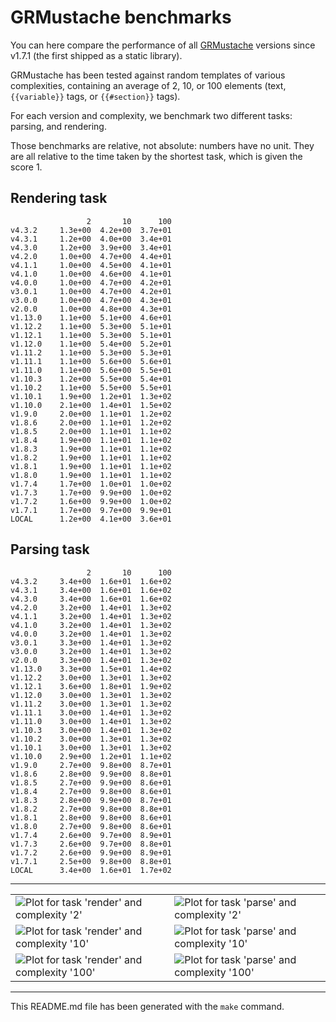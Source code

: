 # GRMustache benchmarks

You can here compare the performance of all [GRMustache](https://github.com/groue/GRMustache) versions since v1.7.1 (the first shipped as a static library).

GRMustache has been tested against random templates of various complexities, containing an average of 2, 10, or 100 elements (text, `{{variable}}` tags, or `{{#section}}` tags).

For each version and complexity, we benchmark two different tasks: parsing, and rendering.

Those benchmarks are relative, not absolute: numbers have no unit. They are all relative to the time taken by the shortest task, which is given the score 1.


## Rendering task

	                 2       10      100
	v4.3.2     1.3e+00  4.2e+00  3.7e+01
	v4.3.1     1.2e+00  4.0e+00  3.4e+01
	v4.3.0     1.2e+00  3.9e+00  3.4e+01
	v4.2.0     1.0e+00  4.7e+00  4.4e+01
	v4.1.1     1.0e+00  4.5e+00  4.1e+01
	v4.1.0     1.0e+00  4.6e+00  4.1e+01
	v4.0.0     1.0e+00  4.7e+00  4.2e+01
	v3.0.1     1.0e+00  4.7e+00  4.2e+01
	v3.0.0     1.0e+00  4.7e+00  4.3e+01
	v2.0.0     1.0e+00  4.8e+00  4.3e+01
	v1.13.0    1.1e+00  5.1e+00  4.6e+01
	v1.12.2    1.1e+00  5.3e+00  5.1e+01
	v1.12.1    1.1e+00  5.3e+00  5.1e+01
	v1.12.0    1.1e+00  5.4e+00  5.2e+01
	v1.11.2    1.1e+00  5.3e+00  5.3e+01
	v1.11.1    1.1e+00  5.6e+00  5.6e+01
	v1.11.0    1.1e+00  5.6e+00  5.5e+01
	v1.10.3    1.2e+00  5.5e+00  5.4e+01
	v1.10.2    1.1e+00  5.5e+00  5.5e+01
	v1.10.1    1.9e+00  1.2e+01  1.3e+02
	v1.10.0    2.1e+00  1.4e+01  1.5e+02
	v1.9.0     2.0e+00  1.1e+01  1.2e+02
	v1.8.6     2.0e+00  1.1e+01  1.2e+02
	v1.8.5     2.0e+00  1.1e+01  1.1e+02
	v1.8.4     1.9e+00  1.1e+01  1.1e+02
	v1.8.3     1.9e+00  1.1e+01  1.1e+02
	v1.8.2     1.9e+00  1.1e+01  1.1e+02
	v1.8.1     1.9e+00  1.1e+01  1.1e+02
	v1.8.0     1.9e+00  1.1e+01  1.1e+02
	v1.7.4     1.7e+00  1.0e+01  1.0e+02
	v1.7.3     1.7e+00  9.9e+00  1.0e+02
	v1.7.2     1.6e+00  9.9e+00  1.0e+02
	v1.7.1     1.7e+00  9.7e+00  9.9e+01
	LOCAL      1.2e+00  4.1e+00  3.6e+01

## Parsing task

	                 2       10      100
	v4.3.2     3.4e+00  1.6e+01  1.6e+02
	v4.3.1     3.4e+00  1.6e+01  1.6e+02
	v4.3.0     3.4e+00  1.6e+01  1.6e+02
	v4.2.0     3.2e+00  1.4e+01  1.3e+02
	v4.1.1     3.2e+00  1.4e+01  1.3e+02
	v4.1.0     3.2e+00  1.4e+01  1.3e+02
	v4.0.0     3.2e+00  1.4e+01  1.3e+02
	v3.0.1     3.3e+00  1.4e+01  1.3e+02
	v3.0.0     3.2e+00  1.4e+01  1.3e+02
	v2.0.0     3.3e+00  1.4e+01  1.3e+02
	v1.13.0    3.3e+00  1.5e+01  1.4e+02
	v1.12.2    3.0e+00  1.3e+01  1.3e+02
	v1.12.1    3.6e+00  1.8e+01  1.9e+02
	v1.12.0    3.0e+00  1.3e+01  1.3e+02
	v1.11.2    3.0e+00  1.3e+01  1.3e+02
	v1.11.1    3.0e+00  1.4e+01  1.3e+02
	v1.11.0    3.0e+00  1.4e+01  1.3e+02
	v1.10.3    3.0e+00  1.4e+01  1.3e+02
	v1.10.2    3.0e+00  1.3e+01  1.3e+02
	v1.10.1    3.0e+00  1.3e+01  1.3e+02
	v1.10.0    2.9e+00  1.2e+01  1.1e+02
	v1.9.0     2.7e+00  9.8e+00  8.7e+01
	v1.8.6     2.8e+00  9.9e+00  8.8e+01
	v1.8.5     2.7e+00  9.9e+00  8.6e+01
	v1.8.4     2.7e+00  9.8e+00  8.6e+01
	v1.8.3     2.8e+00  9.9e+00  8.7e+01
	v1.8.2     2.7e+00  9.8e+00  8.8e+01
	v1.8.1     2.8e+00  9.8e+00  8.6e+01
	v1.8.0     2.7e+00  9.8e+00  8.6e+01
	v1.7.4     2.6e+00  9.7e+00  8.9e+01
	v1.7.3     2.6e+00  9.7e+00  8.8e+01
	v1.7.2     2.6e+00  9.9e+00  8.9e+01
	v1.7.1     2.5e+00  9.8e+00  8.8e+01
	LOCAL      3.4e+00  1.6e+01  1.7e+02

-----

<table border="0" cellspacing="0" cellpadding="0">
<tr>
<td>
<img src="/groue/GRMustacheBenchmark/raw/master/Plots/2-render.png" alt="Plot for task 'render' and complexity '2'">
</td>
<td>
<img src="/groue/GRMustacheBenchmark/raw/master/Plots/2-parse.png" alt="Plot for task 'parse' and complexity '2'">
</td>
</tr>
<tr>
<td>
<img src="/groue/GRMustacheBenchmark/raw/master/Plots/10-render.png" alt="Plot for task 'render' and complexity '10'">
</td>
<td>
<img src="/groue/GRMustacheBenchmark/raw/master/Plots/10-parse.png" alt="Plot for task 'parse' and complexity '10'">
</td>
</tr>
<tr>
<td>
<img src="/groue/GRMustacheBenchmark/raw/master/Plots/100-render.png" alt="Plot for task 'render' and complexity '100'">
</td>
<td>
<img src="/groue/GRMustacheBenchmark/raw/master/Plots/100-parse.png" alt="Plot for task 'parse' and complexity '100'">
</td>
</tr>
</table>

-----

This README.md file has been generated with the `make` command.

